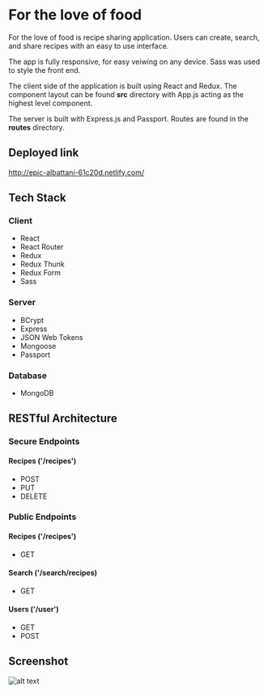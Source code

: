 # For the love of food

For the love of food is recipe sharing application. Users can create, search, and share recipes with an easy to use interface.

The app is fully responsive, for easy veiwing on any device. Sass was used to style the front end.

The client side of the application is built using React and Redux. The component layout can be found __src__ directory with App.js acting as the highest level component.

The server is built with Express.js and Passport. Routes are found in the __routes__ directory.

## Deployed link

<http://epic-albattani-61c20d.netlify.com/>

## Tech Stack

### Client

* React
* React Router
* Redux
* Redux Thunk
* Redux Form
* Sass

### Server

* BCrypt
* Express
* JSON Web Tokens
* Mongoose
* Passport

### Database

* MongoDB

## RESTful Architecture

### Secure Endpoints

#### Recipes ('/recipes')

* POST
* PUT
* DELETE

### Public Endpoints

#### Recipes ('/recipes')

* GET

#### Search ('/search/recipes)

* GET

#### Users ('/user')

* GET
* POST

## Screenshot
![alt text](https://i.imgur.com/vGubXY9.png "Desktop Screenshot")